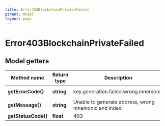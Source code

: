 ```yaml
---
title: Error403BlockchainPrivateFailed
parent: Model
layout: page
---
```


# Error403BlockchainPrivateFailed

## Model getters

Method name | Return type | Description | Notes
------------ | ------------- | ------------- | -------------
**getErrorCode()** | **string** | key.generation.failed.wrong.mnemonic | ex.: `key.generation.failed.wrong.mnemonic`
**getMessage()** | **string** | Unable to generate address, wrong mnemonic and index. | ex.: `Unable to generate address, wrong mnemonic and index.`
**getStatusCode()** | **float** | 403 | ex.: `403`

